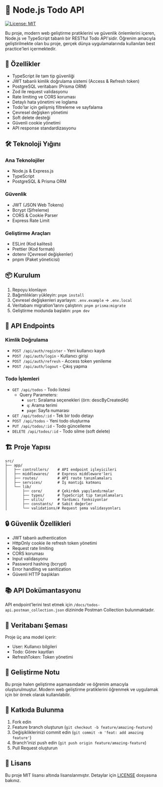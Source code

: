 # 🚀 Node.js Todo API

[![License: MIT](https://img.shields.io/badge/License-MIT-yellow.svg)](https://opensource.org/licenses/MIT)

Bu proje, modern web geliştirme pratiklerini ve güvenlik önlemlerini içeren, Node.js ve TypeScript tabanlı bir RESTful Todo API'sidir. Öğrenim amacıyla geliştirilmekte olan bu proje, gerçek dünya uygulamalarında kullanılan best practice'leri içermektedir.

## 💫 Özellikler

- TypeScript ile tam tip güvenliği
- JWT tabanlı kimlik doğrulama sistemi (Access & Refresh token)
- PostgreSQL veritabanı (Prisma ORM)
- Zod ile request validasyonu
- Rate limiting ve CORS koruması
- Detaylı hata yönetimi ve loglama
- Todo'lar için gelişmiş filtreleme ve sayfalama
- Çevresel değişken yönetimi
- Soft delete desteği
- Güvenli cookie yönetimi
- API response standardizasyonu

## 🛠️ Teknoloji Yığını

### Ana Teknolojiler

- Node.js & Express.js
- TypeScript
- PostgreSQL & Prisma ORM

### Güvenlik

- JWT (JSON Web Tokens)
- Bcrypt (Şifreleme)
- CORS & Cookie Parser
- Express Rate Limit

### Geliştirme Araçları

- ESLint (Kod kalitesi)
- Prettier (Kod formatı)
- dotenv (Çevresel değişkenler)
- pnpm (Paket yöneticisi)

## 📦 Kurulum

1. Repoyu klonlayın
2. Bağımlılıkları yükleyin: `pnpm install`
3. Çevresel değişkenleri ayarlayın: `.env.example` → `.env.local`
4. Veritabanı migration'larını çalıştırın: `pnpm prisma:migrate`
5. Geliştirme modunda başlatın: `pnpm dev`

## 🔑 API Endpoints

### Kimlik Doğrulama

- `POST /api/auth/register` - Yeni kullanıcı kaydı
- `POST /api/auth/login` - Kullanıcı girişi
- `POST /api/auth/refresh` - Access token yenileme
- `POST /api/auth/logout` - Çıkış yapma

### Todo İşlemleri

- `GET /api/todos` - Todo listesi
  - Query Parameters:
    - `sort`: Sıralama seçenekleri (örn: descByCreatedAt)
    - `q`: Arama terimi
    - `page`: Sayfa numarası
- `GET /api/todos/:id` - Tek bir todo detayı
- `POST /api/todos` - Yeni todo oluşturma
- `PUT /api/todos/:id` - Todo güncelleme
- `DELETE /api/todos/:id` - Todo silme (soft delete)

## 🏗️ Proje Yapısı

```
src/
├── app/
│   ├── controllers/    # API endpoint işleyicileri
│   ├── middlewares/    # Express middleware'leri
│   ├── routes/         # API route tanımlamaları
│   ├── services/       # İş mantığı katmanı
│   └── lib/
│       ├── core/       # Çekirdek yapılandırmalar
│       ├── types/      # TypeScript tip tanımlamaları
│       ├── utils/      # Yardımcı fonksiyonlar
│       ├── constants/  # Sabit değerler
│       └── validations/# Request şema validasyonları
```

## 🔒 Güvenlik Özellikleri

- JWT tabanlı authentication
- HttpOnly cookie ile refresh token yönetimi
- Request rate limiting
- CORS koruması
- Input validasyonu
- Password hashing (bcrypt)
- Error handling ve sanitization
- Güvenli HTTP başlıkları

## 📚 API Dokümantasyonu

API endpoint'lerini test etmek için `/docs/todos-api.postman_collection.json` dizininde Postman Collection bulunmaktadır.

## 🧪 Veritabanı Şeması

Proje üç ana model içerir:

- User: Kullanıcı bilgileri
- Todo: Görev kayıtları
- RefreshToken: Token yönetimi

## 📝 Geliştirme Notu

Bu proje halen geliştirme aşamasındadır ve öğrenim amacıyla oluşturulmuştur. Modern web geliştirme pratiklerini öğrenmek ve uygulamak için bir örnek olarak kullanılabilir.

## 🤝 Katkıda Bulunma

1. Fork edin
2. Feature branch oluşturun (`git checkout -b feature/amazing-feature`)
3. Değişikliklerinizi commit edin (`git commit -m 'feat: add amazing feature'`)
4. Branch'inizi push edin (`git push origin feature/amazing-feature`)
5. Pull Request oluşturun

## 📄 Lisans

Bu proje MIT lisansı altında lisanslanmıştır. Detaylar için [LICENSE](LICENSE) dosyasına bakınız.
